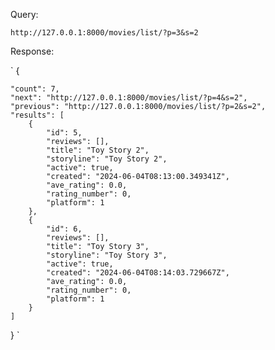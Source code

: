 Query:

`http://127.0.0.1:8000/movies/list/?p=3&s=2`

Response:

`
{

    "count": 7,
    "next": "http://127.0.0.1:8000/movies/list/?p=4&s=2",
    "previous": "http://127.0.0.1:8000/movies/list/?p=2&s=2",
    "results": [
        {
            "id": 5,
            "reviews": [],
            "title": "Toy Story 2",
            "storyline": "Toy Story 2",
            "active": true,
            "created": "2024-06-04T08:13:00.349341Z",
            "ave_rating": 0.0,
            "rating_number": 0,
            "platform": 1
        },
        {
            "id": 6,
            "reviews": [],
            "title": "Toy Story 3",
            "storyline": "Toy Story 3",
            "active": true,
            "created": "2024-06-04T08:14:03.729667Z",
            "ave_rating": 0.0,
            "rating_number": 0,
            "platform": 1
        }
    ]
}
`
